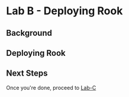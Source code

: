 # Lab B - Deploying Rook

## Background



## Deploying Rook



## Next Steps

Once you're done, proceed to [Lab-C](Lab-C.md)

